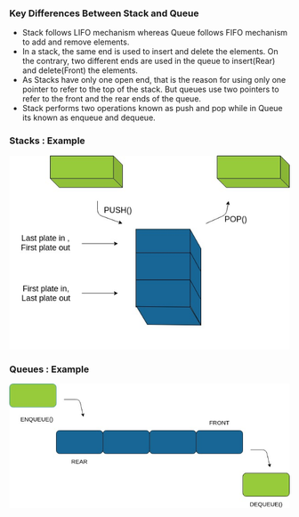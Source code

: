 ### Key Differences Between Stack and Queue

  - Stack follows LIFO mechanism whereas Queue follows FIFO mechanism to add and remove elements.
  - In a stack, the same end is used to insert and delete the elements. On the contrary, two different ends are used in the queue to insert(Rear) and delete(Front) the elements.
  - As Stacks have only one open end, that is the reason for using only one pointer to refer to the top of the stack. But queues use two pointers to refer to the front and the rear ends of the queue.
  - Stack performs two operations known as push and pop while in Queue its known as enqueue and dequeue.

### Stacks : Example
<img src="images/stacks-example.jpeg"/>

### Queues : Example
<img src="images/queues-example.jpeg"/>
